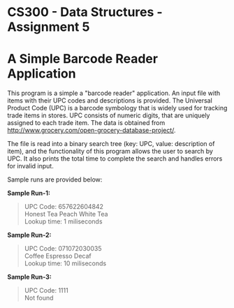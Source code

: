 # CS300 - Data Structures - Assignment 5
# A Simple Barcode Reader Application

This program is a simple a "barcode reader" application. An input file with items with their UPC codes and descriptions is provided. The Universal Product Code (UPC) is a barcode symbology that is widely used for tracking trade items in stores. UPC consists of numeric digits, that are uniquely assigned to each trade item. The data is obtained from http://www.grocery.com/open-grocery-database-project/.

The file is read into a binary search tree (key: UPC, value: description of item), and the functionality of this program allows the user to search by UPC. It also prints the total time to complete the search and handles errors for invalid input.

Sample runs are provided below:
 
**Sample Run-1:**  
> UPC Code: 657622604842    
> Honest Tea Peach White Tea    
> Lookup time: 1 miliseconds  

**Sample Run-2:**    
> UPC Code: 071072030035   
> Coffee Espresso Decaf  
> Lookup time: 10 miliseconds  

**Sample Run-3:**   
> UPC Code: 1111   
> Not found   
